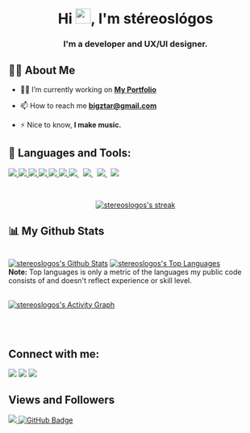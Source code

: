 <h1 align="center">Hi <img src="https://raw.githubusercontent.com/MartinHeinz/MartinHeinz/master/wave.gif" width="30px">, I'm stéreoslógos   </h1>
<h3 align="center">I'm a developer and UX/UI designer.</h3>


## 🙋‍♂️ About Me

- 👨‍💻 I’m currently working on **[My Portfolio](https://bigztar.com)**

- 📫 How to reach me **bigztar@gmail.com**

- ⚡ Nice to know, **I make music.**

## 🚀 Languages and Tools:

<p align="left"> 
    <a href="https://www.java.com" target="_blank"> <img src="https://img.icons8.com/color/48/000000/java-coffee-cup-logo.png"/> </a>
    <a href="https://developer.mozilla.org/en-US/docs/Web/JavaScript" target="_blank"> <img src="https://img.icons8.com/color/48/000000/javascript.png"/> </a> 
    <a href="https://www.w3.org/html/" target="_blank"> <img src="https://img.icons8.com/color/48/000000/html-5.png"/> </a> 
    <a href="https://www.w3schools.com/css/" target="_blank"> <img src="https://img.icons8.com/color/48/000000/css3.png"/> </a> 
    <a href="https://getbootstrap.com" target="_blank"> <img src="https://img.icons8.com/color/48/000000/bootstrap.png"/> </a> 
    <a href="https://www.python.org" target="_blank"> <img src="https://img.icons8.com/color/48/000000/python.png"/> </a> 
    <a style="padding-right:8px;" href="https://nodejs.org" target="_blank"> <img src="https://img.icons8.com/color/48/000000/nodejs.png"/> </a> 
    <a style="padding-right:8px;" href="https://www.microsoft.com/sql-server/" target="_blank"> <img src="https://img.icons8.com/color/48/000000/microsoft-sql-server.png"/> </a>
    <a style="padding-right:8px;" href="https://www.mysql.com/" target="_blank"> <img src="https://img.icons8.com/fluent/50/000000/mysql-logo.png"/> </a>
    <a href="https://git-scm.com/" target="_blank"> <img src="https://img.icons8.com/color/48/000000/git.png"/> </a> 
    
    
    
</p>

<!-- [![React Badge](https://img.shields.io/badge/-React-61DBFB?style=for-the-badge&labelColor=black&logo=react&logoColor=61DBFB)](#)  [![Javascript Badge](https://img.shields.io/badge/-Javascript-F0DB4F?style=for-the-badge&labelColor=black&logo=javascript&logoColor=F0DB4F)](#) [![Typescript Badge](https://img.shields.io/badge/-Typescript-007acc?style=for-the-badge&labelColor=black&logo=typescript&logoColor=007acc)](#) [![Nodejs Badge](https://img.shields.io/badge/-Nodejs-3C873A?style=for-the-badge&labelColor=black&logo=node.js&logoColor=3C873A)](#) [![GraphQL Badge](https://img.shields.io/badge/-GraphQl-e535ab?style=for-the-badge&labelColor=black&logo=node.js&logoColor=e535ab)](#) -->
<br/>

<p align="center">
    <a href="https://github.com/stereoslogos/github-readme-streak-stats">
        <img title="🔥 Get streak stats for your profile at git.io/streak-stats" alt="stereoslogos's streak" src="https://github-readme-streak-stats.herokuapp.com/?user=stereoslogos&theme=black-ice&hide_border=true&stroke=0000&background=060A0CD0"/>
    </a>
</p>

## 📊 My Github Stats

  <br/>
    <a href="https://github.com/stereoslogos/github-readme-stats"><img alt="stereoslogos's Github Stats" src="https://github-readme-stats.vercel.app/api?username=stereoslogos&show_icons=true&count_private=true&theme=react&hide_border=true&bg_color=0D1117" /></a>
  <a href="https://github.com/stereoslogos/github-readme-stats"><img alt="stereoslogos's Top Languages" src="https://github-readme-stats.vercel.app/api/top-langs/?username=stereoslogos&langs_count=8&count_private=true&layout=compact&theme=react&hide_border=true&bg_color=0D1117" /></a>
  <br/>
  <b>Note:</b> Top languages is only a metric of the languages my public code consists of and doesn't reflect experience or skill level.


<br/>
<br/>

<a href="https://github.com/stereoslogos/github-readme-activity-graph"><img alt="stereoslogos's Activity Graph" src="https://activity-graph.herokuapp.com/graph?username=stereoslogos&bg_color=0D1117&color=5BCDEC&line=5BCDEC&point=FFFFFF&hide_border=true" /></a>

<br/>
<br/>

## Connect with me:
<p align="left">

<a href = "https://www.linkedin.com/in/sebastian-ochoa-mazo/"><img src="https://img.icons8.com/fluent/48/000000/linkedin.png"/></a>
<a href = "https://twitter.com/stereoslogos"><img src="https://img.icons8.com/fluent/48/000000/twitter.png"/></a>
<a href = "https://www.instagram.com/stereoslogos/"><img src="https://img.icons8.com/fluent/48/000000/instagram-new.png"/></a>

</p>

## Views and Followers
<a href="https://github.com/Meghna-DAS/github-profile-views-counter">
    <img src="https://komarev.com/ghpvc/?username=stereoslogos">
</a>
<a href="https://github.com/stereoslogos?tab=followers"><img src="https://img.shields.io/github/followers/stereoslogos?label=Followers&style=social" alt="GitHub Badge"></a>

